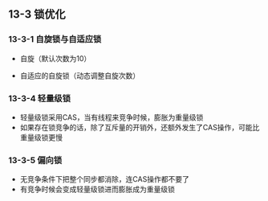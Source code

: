 ## 13-3 锁优化

### 13-3-1 自旋锁与自适应锁

- 自旋（默认次数为10）

- 自适应的自旋锁（动态调整自旋次数）

### 13-3-4 轻量级锁

- 轻量级锁采用CAS，当有线程来竞争时候，膨胀为重量级锁
- 如果存在锁竞争的话，除了互斥量的开销外，还额外发生了CAS操作，可能比重量级锁更慢

### 13-3-5 偏向锁

- 无竞争条件下把整个同步都消除，连CAS操作都不要了
- 有竞争时候会变成轻量级锁进而膨胀成为重量级锁

